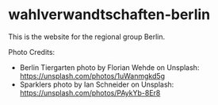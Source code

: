 # wahlverwandtschaften-berlin
This is the website for the regional group Berlin.

Photo Credits:
- Berlin Tiergarten photo by Florian Wehde on Unsplash: https://unsplash.com/photos/1uWanmgkd5g
- Sparklers photo by Ian Schneider on Unsplash: https://unsplash.com/photos/PAykYb-8Er8

